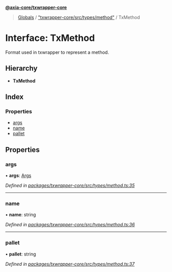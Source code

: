 **[@axia-core/txwrapper-core](../README.md)**

> [Globals](../globals.md) / ["txwrapper-core/src/types/method"](../modules/_txwrapper_core_src_types_method_.md) / TxMethod

# Interface: TxMethod

Format used in txwrapper to represent a method.

## Hierarchy

* **TxMethod**

## Index

### Properties

* [args](_txwrapper_core_src_types_method_.txmethod.md#args)
* [name](_txwrapper_core_src_types_method_.txmethod.md#name)
* [pallet](_txwrapper_core_src_types_method_.txmethod.md#pallet)

## Properties

### args

•  **args**: [Args](../modules/_txwrapper_core_src_types_method_.md#args)

*Defined in [packages/txwrapper-core/src/types/method.ts:35](https://github.com/axia-core/txwrapper-core/blob/731a943/packages/txwrapper-core/src/types/method.ts#L35)*

___

### name

•  **name**: string

*Defined in [packages/txwrapper-core/src/types/method.ts:36](https://github.com/axia-core/txwrapper-core/blob/731a943/packages/txwrapper-core/src/types/method.ts#L36)*

___

### pallet

•  **pallet**: string

*Defined in [packages/txwrapper-core/src/types/method.ts:37](https://github.com/axia-core/txwrapper-core/blob/731a943/packages/txwrapper-core/src/types/method.ts#L37)*
